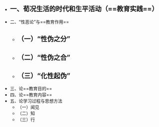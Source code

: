 - 一、荀况生活的时代和生平活动（==教育实践==）
	-
- 二、“性恶论”与==教育作用==
	- （一）“性伪之分”
		-
	- （二）“性伪之合”
		-
	- （三）“化性起伪”
		-
- 三、论==教育目的==
- 四、论==教育内容==
- 五、论学习过程与思想方法
	- （一）闻见
	- （二）知
	- （三）行